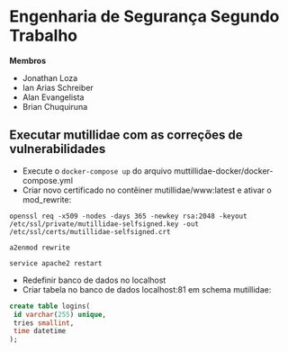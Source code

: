 # Engenharia de Segurança Segundo Trabalho

**Membros**

- Jonathan Loza
- Ian Arias Schreiber
- Alan Evangelista
- Brian Chuquiruna


## Executar mutillidae com as correções de vulnerabilidades

- Execute o <code>docker-compose up</code> do arquivo muttillidae-docker/docker-compose.yml
- Criar novo certificado no contêiner mutillidae/www:latest e ativar o mod\_rewrite:
```
openssl req -x509 -nodes -days 365 -newkey rsa:2048 -keyout /etc/ssl/private/mutillidae-selfsigned.key -out /etc/ssl/certs/mutillidae-selfsigned.crt

a2enmod rewrite

service apache2 restart
```
- Redefinir banco de dados no localhost
- Criar tabela no banco de dados localhost:81 em schema mutillidae:
```sql
create table logins(
 id varchar(255) unique,
 tries smallint,
 time datetime
);
```


